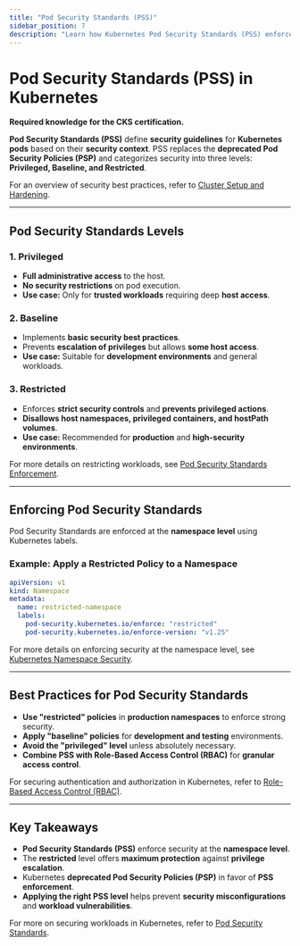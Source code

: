 ```yaml
---
title: "Pod Security Standards (PSS)"
sidebar_position: 7
description: "Learn how Kubernetes Pod Security Standards (PSS) enforce security controls for workloads and replace the deprecated Pod Security Policies (PSP)."
---
```


# Pod Security Standards (PSS) in Kubernetes

**Required knowledge for the CKS certification.**

**Pod Security Standards (PSS)** define **security guidelines** for **Kubernetes pods** based on their **security context**. PSS replaces the **deprecated Pod Security Policies (PSP)** and categorizes security into three levels: **Privileged, Baseline, and Restricted**.

For an overview of security best practices, refer to [Cluster Setup and Hardening](/docs/best_practices/cluster_setup_and_hardening/intro).

---

## Pod Security Standards Levels

### 1. Privileged

- **Full administrative access** to the host.
- **No security restrictions** on pod execution.
- **Use case:** Only for **trusted workloads** requiring deep **host access**.

### 2. Baseline

- Implements **basic security best practices**.
- Prevents **escalation of privileges** but allows **some host access**.
- **Use case:** Suitable for **development environments** and general workloads.

### 3. Restricted

- Enforces **strict security controls** and **prevents privileged actions**.
- **Disallows host namespaces, privileged containers, and hostPath volumes**.
- **Use case:** Recommended for **production** and **high-security environments**.

For more details on restricting workloads, see [Pod Security Standards Enforcement](/docs/best_practices/cluster_setup_and_hardening/pod_security/pod_security_standards).

---

## Enforcing Pod Security Standards

Pod Security Standards are enforced at the **namespace level** using Kubernetes labels.

### Example: Apply a Restricted Policy to a Namespace

```yaml
apiVersion: v1
kind: Namespace
metadata:
  name: restricted-namespace
  labels:
    pod-security.kubernetes.io/enforce: "restricted"
    pod-security.kubernetes.io/enforce-version: "v1.25"
```

For more details on enforcing security at the namespace level, see [Kubernetes Namespace Security](/docs/fundamentals/k8s_security_primitives/authorization/rbac).

---

## Best Practices for Pod Security Standards

- **Use "restricted" policies** in **production namespaces** to enforce strong security.
- **Apply "baseline" policies** for **development and testing** environments.
- **Avoid the "privileged" level** unless absolutely necessary.
- **Combine PSS with Role-Based Access Control (RBAC)** for **granular access control**.

For securing authentication and authorization in Kubernetes, refer to [Role-Based Access Control (RBAC)](/docs/fundamentals/k8s_security_primitives/authorization/rbac).

---

## Key Takeaways

- **Pod Security Standards (PSS)** enforce security at the **namespace level**.
- The **restricted** level offers **maximum protection** against **privilege escalation**.
- Kubernetes **deprecated Pod Security Policies (PSP)** in favor of **PSS enforcement**.
- **Applying the right PSS level** helps prevent **security misconfigurations** and **workload vulnerabilities**.

For more on securing workloads in Kubernetes, refer to [Pod Security Standards](/docs/best_practices/cluster_setup_and_hardening/pod_security/pod_security_standards).
